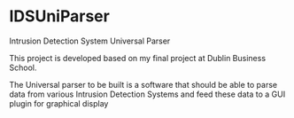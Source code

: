 # IDSUniParser
Intrusion Detection System Universal Parser

This project is developed based on my final project at Dublin Business School. 

The Universal parser to be built is a software that should be able to parse data from various Intrusion Detection Systems and feed these data to a GUI plugin for graphical display
